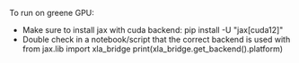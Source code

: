 To run on greene GPU:
- Make sure to install jax with cuda backend: pip install -U "jax[cuda12]"
- Double check in a notebook/script that the correct backend is used with 
    from jax.lib import xla_bridge
    print(xla_bridge.get_backend().platform)